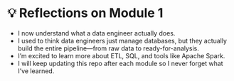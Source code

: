 # 💡 Reflections on Module 1

- I now understand what a data engineer actually does.
- I used to think data engineers just manage databases, but they actually build the entire pipeline—from raw data to ready-for-analysis.
- I’m excited to learn more about ETL, SQL, and tools like Apache Spark.
- I will keep updating this repo after each module so I never forget what I’ve learned.
